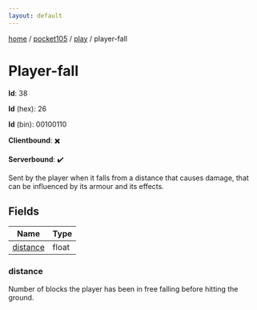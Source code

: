 ```yaml
---
layout: default
---
```


[home](/)  /  [pocket105](/protocol/pocket105)  /  [play](/protocol/pocket105/play)  /  player-fall

# Player-fall

**Id**: 38

**Id** (hex): 26

**Id** (bin): 00100110

**Clientbound**: ✖️

**Serverbound**: ✔️

Sent by the player when it falls from a distance that causes damage, that can be influenced by its armour and its effects.

## Fields

Name | Type
---|---
[distance](#distance) | float

### distance

Number of blocks the player has been in free falling before hitting the ground.

